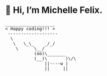<h1>👋 Hi, I’m Michelle Felix.</h1>
<pre>___________________
< Happy coding!!! >
 -------------------
  \
   \   \_\_    _/_/
    \      \__/
           (oo)\_______
           (__)\       )\/\
               ||----w |
               ||     ||
</pre>

<!---
MichFe/MichFe is a ✨ special ✨ repository because its `README.md` (this file) appears on your GitHub profile.
You can click the Preview link to take a look at your changes.
--->
